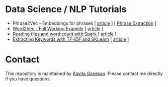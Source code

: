 # Data Science / NLP Tutorials
- Phrase2Vec - Embeddings for phrases [ [article](http://kavita-ganesan.com/how-to-generate-phrase-embeddings-using-word2vec-in-3-easy-steps/) ] [ [Phrase Extraction](https://github.com/kavgan/phrase-at-scale) ] 
- [Word2Vec - Full Working Example](word2vec/) [ [article](http://kavita-ganesan.com/gensim-word2vec-tutorial-starter-code/) ]
- [Reading files and word count with Spark](spark_wordcount/) [ [article](http://kavita-ganesan.com/reading-csv-and-json-files-in-spark/) ]
- [Extracting Keywords with TF-IDF and SKLearn](tf-idf/) [ [article]() ]

# Contact 
This repository is maintained by [Kavita Ganesan](http://www.kavita-ganesan.com/about-me). Please contact me directly if you have questions.
